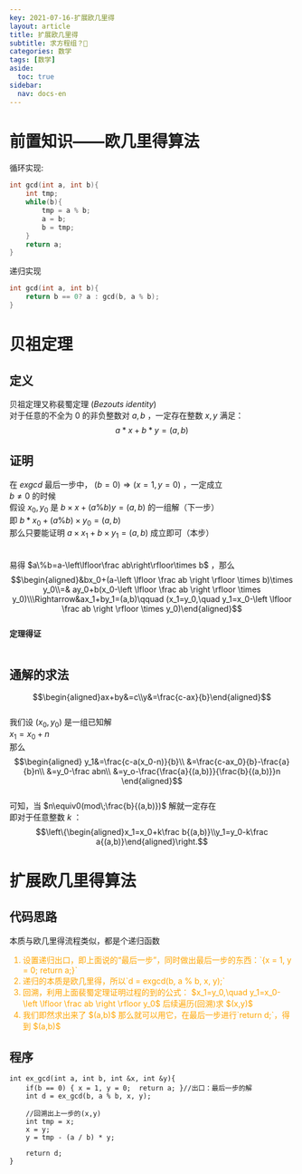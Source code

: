 ```yaml
---
key: 2021-07-16-扩展欧几里得
layout: article
title: 扩展欧几里得
subtitle: 求方程组？🤔
categories: 数学
tags: [数学]
aside:
  toc: true
sidebar:
  nav: docs-en
---
```


# 前置知识——欧几里得算法<br>
循环实现: <br>

```cpp
int gcd(int a, int b){
	int tmp;
	while(b){
		tmp = a % b;
		a = b;
		b = tmp;
	}
	return a;
}
```

递归实现<br>

```cpp
int gcd(int a, int b){
	return b == 0? a : gcd(b, a % b);
}
```

# 贝祖定理

## 定义
贝祖定理又称裴蜀定理 $(Bezouts\;identity)$<br>
对于任意的不全为 $0$ 的非负整数对 $a,b$ ，一定存在整数 $x,y$ 满足： $$a*x+b*y=(a,b)$$

## 证明
在 $exgcd$ 最后一步中， $(b=0)\Rightarrow (x = 1, y = 0)$ ，一定成立<br>
$b\ne 0$ 的时候<br>
假设 $x_0,y_0$ 是 $b\times x + (a \% b)  y = (a,b)$ 的一组解（下一步）<br>
即 $b * x_0 + (a \% b) \times y_0 = (a,b)$<br>
那么只要能证明 $a \times x_1 + b \times y_1 = (a,b)$ 成立即可（本步）<br><br><br>
易得 $a\%b=a-\left\lfloor\frac ab\right\rfloor\times b$ ，那么
$$\begin{aligned}&bx_0+(a-\left \lfloor \frac ab \right \rfloor \times b)\times y_0\\=& ay_0+b(x_0-\left \lfloor \frac ab \right \rfloor \times y_0)\\\Rightarrow&ax_1+by_1=(a,b)\qquad  (x_1=y_0,\quad y_1=x_0-\left \lfloor \frac ab \right \rfloor \times y_0)\end{aligned}$$<br>
**定理得证**<br><br>

## 通解的求法  

$$\begin{aligned}ax+by&=c\\y&=\frac{c-ax}{b}\end{aligned}$$  
我们设 $(x_0,y_0)$ 是一组已知解  
$x_1=x_0+n$  
那么  
$$\begin{aligned}
	y_1&=\frac{c-a(x_0-n)}{b}\\
	&=\frac{c-ax_0}{b}-\frac{a}{b}n\\
	&=y_0-\frac abn\\
	&=y_o-\frac{\frac{a}{(a,b)}}{\frac{b}{(a,b)}}n
\end{aligned}$$  
可知，当 $n\equiv0(mod\;\frac{b}{(a,b)})$ 解就一定存在  
即对于任意整数 $k$ ：  
$$\left\{\begin{aligned}x_1=x_0+k\frac b{(a,b)}\\y_1=y_0-k\frac a{(a,b)}\end{aligned}\right.$$

# 扩展欧几里得算法

## 代码思路
本质与欧几里得流程类似，都是个递归函数<br>
<ol>
<li style="color: orange;">设置递归出口，即上面说的“最后一步”，同时做出最后一步的东西：`{x = 1, y = 0; return a;}`</li>
<li style="color: orange;">递归的本质是欧几里得，所以`d = exgcd(b, a % b, x, y);`</li>
<li style="color: orange;">回溯，利用上面裴蜀定理证明过程的到的公式： $x_1=y_0,\quad y_1=x_0-\left \lfloor \frac ab \right \rfloor y_0$ 后续遍历(回溯)求 $(x,y)$</li>
<li style="color: orange;">我们即然求出来了 $(a,b)$ 那么就可以用它，在最后一步进行`return d;`，得到 $(a,b)$</li>
</ol>

## 程序

```
int ex_gcd(int a, int b, int &x, int &y){
	if(b == 0) { x = 1, y = 0;  return a; }//出口：最后一步的解
	int d = ex_gcd(b, a % b, x, y);
	
	//回溯出上一步的(x,y)
	int tmp = x;
	x = y;
	y = tmp - (a / b) * y;
	
	return d;
}
```


